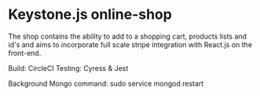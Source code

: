 # Keystone.js online-shop

The shop contains the ability to add to a shopping cart, products lists and id's and aims to incorporate full scale stripe integration with React.js on the front-end. 

Build: CircleCI
Testing: Cyress & Jest


Background Mongo command: sudo service mongod restart
